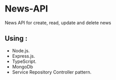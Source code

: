 # News-API
News API for create, read, update and delete news

## Using :
- Node.js.
- Express.js.
- TypeScript.
- MongoDb
- Service Repository Controller pattern.
